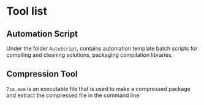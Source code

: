 # Tool list

## Automation Script

Under the folder `AutoScript`, contains automation template batch scripts for compiling and cleaning solutions, packaging compilation libraries.

## Compression Tool

`7za.exe` is an executable file that is used to make a compressed package and extract the compressed file in the command line.